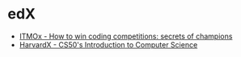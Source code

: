 # edX

- [ITMOx - How to win coding competitions: secrets of champions](https://github.com/kantuni/edX/tree/master/ITMOx%20-%20How%20to%20Win%20Coding%20Competitions)
- [HarvardX - CS50's Introduction to Computer Science](https://github.com/kantuni/edX/tree/master/HarvardX%20-%20CS50's%20Introduction%20to%20Computer%20Science)
